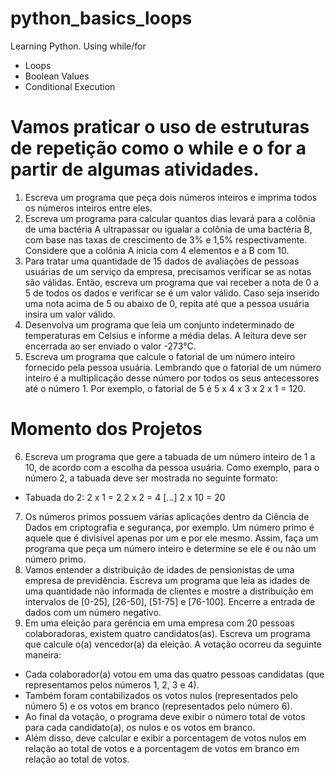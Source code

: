# python_basics_loops
Learning Python. Using while/for
- Loops
- Boolean Values
- Conditional Execution

# Vamos praticar o uso de estruturas de repetição como o while e o for a partir de algumas atividades.

1. Escreva um programa que peça dois números inteiros e imprima todos os números inteiros entre eles.
2. Escreva um programa para calcular quantos dias levará para a colônia de uma bactéria A ultrapassar ou igualar a colônia de uma bactéria B, com base nas taxas de crescimento de 3% e 1,5% respectivamente. Considere que a colônia A inicia com 4 elementos e a B com 10.
3. Para tratar uma quantidade de 15 dados de avaliações de pessoas usuárias de um serviço da empresa, precisamos verificar se as notas são válidas. Então, escreva um programa que vai receber a nota de 0 a 5 de todos os dados e verificar se é um valor válido. Caso seja inserido uma nota acima de 5 ou abaixo de 0, repita até que a pessoa usuária insira um valor válido.
4. Desenvolva um programa que leia um conjunto indeterminado de temperaturas em Celsius e informe a média delas. A leitura deve ser encerrada ao ser enviado o valor -273°C.
5. Escreva um programa que calcule o fatorial de um número inteiro fornecido pela pessoa usuária. Lembrando que o fatorial de um número inteiro é a multiplicação desse número por todos os seus antecessores até o número 1. Por exemplo, o fatorial de 5 é 5 x 4 x 3 x 2 x 1 = 120.
# Momento dos Projetos
6. Escreva um programa que gere a tabuada de um número inteiro de 1 a 10, de acordo com a escolha da pessoa usuária. Como exemplo, para o número 2, a tabuada deve ser mostrada no seguinte formato:
  - Tabuada do 2: 2 x 1 = 2 2 x 2 = 4 [...] 2 x 10 = 20
7. Os números primos possuem várias aplicações dentro da Ciência de Dados em criptografia e segurança, por exemplo. Um número primo é aquele que é divisível apenas por um e por ele mesmo. Assim, faça um programa que peça um número inteiro e determine se ele é ou não um número primo.
8. Vamos entender a distribuição de idades de pensionistas de uma empresa de previdência. Escreva um programa que leia as idades de uma quantidade não informada de clientes e mostre a distribuição em intervalos de [0-25], [26-50], [51-75] e [76-100]. Encerre a entrada de dados com um número negativo.
9. Em uma eleição para gerência em uma empresa com 20 pessoas colaboradoras, existem quatro candidatos(as). Escreva um programa que calcule o(a) vencedor(a) da eleição. A votação ocorreu da seguinte maneira:
  - Cada colaborador(a) votou em uma das quatro pessoas candidatas (que representamos pelos números 1, 2, 3 e 4).
  - Também foram contabilizados os votos nulos (representados pelo número 5) e os votos em branco (representados pelo número 6).
  - Ao final da votação, o programa deve exibir o número total de votos para cada candidato(a), os nulos e os votos em branco.
  - Além disso, deve calcular e exibir a porcentagem de votos nulos em relação ao total de votos e a porcentagem de votos em branco em relação ao total de votos.
